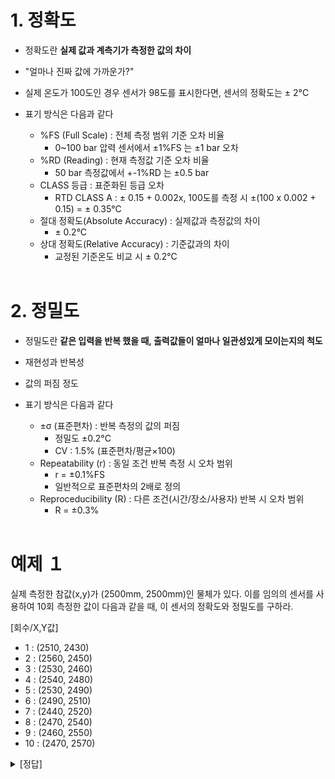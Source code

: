 # 1. 정확도
 - 정확도란 <B>실제 값과 계측기가 측정한 값의 차이</B>
 - "얼마나 진짜 값에 가까운가?"
 - 실제 온도가 100도인 경우 센서가 98도를 표시한다면, 센서의 정확도는 ± 2°C
 - 표기 방식은 다음과 같다
   
   - %FS (Full Scale) : 전체 측정 범위 기준 오차 비율
     - 0~100 bar 압력 센서에서 ±1%FS 는 ±1 bar 오차
   - %RD (Reading) : 현재 측정값 기준 오차 비율
     - 50 bar 측정값에서 +-1%RD 는 ±0.5 bar
   - CLASS 등급 : 표준화된 등급 오차
     - RTD CLASS A : ± 0.15 + 0.002x, 100도를 측정 시 ±(100 x 0.002 + 0.15) = ± 0.35°C
   - 절대 정확도(Absolute Accuracy) : 실제값과 측정값의 차이
     - ± 0.2°C
   - 상대 정확도(Relative Accuracy) : 기준값과의 차이
     - 교정된 기준온도 비교 시 ± 0.2°C
</br></br>

# 2. 정밀도
 - 정밀도란 <B>같은 입력을 반복 했을 때, 출력값들이 얼마나 일관성있게 모이는지의 척도</B>
 - 재현성과 반복성
 - 값의 퍼짐 정도
 - 표기 방식은 다음과 같다
   
   - ±σ (표준편차) : 반복 측정의 값의 퍼짐
     - 정밀도 ±0.2°C
     - CV : 1.5% (표준편차/평균×100)
   - Repeatability (r) : 동일 조건 반복 측정 시 오차 범위
     - r = ±0.1%FS
     - 일반적으로 표준편차의 2배로 정의
   - Reproceducibility (R) : 다른 조건(시간/장소/사용자) 반복 시 오차 범위
     - R = ±0.3%
</br></br>
# 예제 １
실제 측정한 참값(x,y)가 (2500mm, 2500mm)인 물체가 있다. 이를 임의의 센서를 사용하여 10회 측정한 
값이 다음과 같을 때, 이 센서의 정확도와 정밀도를 구하라.

 [회수/X,Y값]
 - 1 : (2510, 2430)
 - 2 : (2560, 2450)
 - 3 : (2530, 2460)
 - 4 : (2540, 2480)
 - 5 : (2530, 2490)
 - 6 : (2490, 2510)
 - 7 : (2440, 2520)
 - 8 : (2470, 2540)
 - 9 : (2460, 2550)
 - 10 : (2470, 2570)

<details>
 <summary>[정답]</summary></br>
 1) 정확도 : x,y축 각 평균 </br>
 - x축 : (x1+x2+...x10)/10 = 2500 </br>
 - y축 : (y1+y2+...y10)/10 = 2500 </br>
 - 절대 정확도 표기 방법 : x,y : ±0 mm </br></br>
 2) 정밀도 : X,Y축의 표준편차 </br>
 - x축 : sqrt((x1-2500)^2 + .. + (x10-2500^) / 10 ) = 37.683 </br>
 - y축 : sqrt((y1-2500)^2 + .. + (y10-2500^) / 10 ) = 43.589 </br>
 - 표준편차 기준 : ±37.683, ±43.589 </br>
 - Repeatability 기준 : ±75.36, ±87.18 </br>
</details>

 
